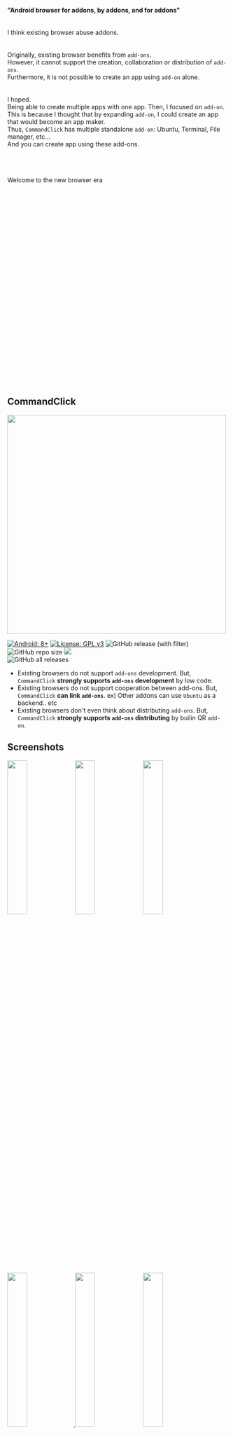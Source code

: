 


<br>    
<br>
<br>
<br>
<br>    
<br>
<br>
<br>

**"Android browser for addons, by addons, and for addons"**
<br>
<br>
<br>
I think existing browser abuse addons.  
<br>
<br>
Originally, existing browser benefits from `add-ons`.   
However, it cannot support the creation, collaboration or distribution of `add-ons`.   
Furthermore, it is not possible to create an app using `add-on` alone.  
<br>
<br>
I hoped.   
Being able to create multiple apps with one app. Then, I focused on `add-on`.   
This is because I thought that by expanding `add-on`, I could create an app that would become an app maker.  
Thus, `CommandClick` has multiple standalone `add-on`: Ubuntu, Terminal, File manager, etc...  
And you can create app using these add-ons.  
<br>
<br>
<br>

Welcome to the new browser era 

<br>
<br>
<br>
<br>
<br>
<br>
<br>    
<br>
<br>
<br>
<br>    
<br>
<br>
<br>
<br>    
<br>
<br>
<br>
<br>    
<br>
<br>
<br>
<br>    
<br>
<br>
<br>

CommandClick
----

<img src="https://github.com/puutaro/CommandClick/assets/55217593/e4e6f75b-a35e-47f1-bb41-144d8ea88185" width="500">  


[![Android: 8+](https://img.shields.io/badge/Android-8+-blueviolet.svg?style=popout&logo=android)]((https://opensource.org/licenses/MIT))
[![License: GPL v3](https://img.shields.io/badge/License-GPLv3-blue.svg)](https://www.gnu.org/licenses/gpl-3.0)
![GitHub release (with filter)](https://img.shields.io/github/v/release/puutaro/CommandClick)
![GitHub repo size](https://img.shields.io/github/repo-size/puutaro/CommandClick)
<img src="https://img.shields.io/endpoint?url=https://apt.izzysoft.de/fdroid/api/v1/shield/com.mirfatif.permissionmanagerx&label=IzzyOnDroid&cacheSeconds=86400">  
![GitHub all releases](https://img.shields.io/github/downloads/puutaro/CommandClick/total)  

- Existing browsers do not support `add-ons` development. But, `CommandClick` **strongly supports `add-ons` development** by low code.
- Existing browsers do not support cooperation between add-ons. But, `CommandClick` **can link `add-ons`**.  ex) Other addons can use `Ubuntu` as a backend.. etc  
- Existing browsers don't even think about distributing `add-ons`. But, `CommandClick` **strongly supports `add-ons` distributing** by builin QR `add-on`.


Screenshots
--------
<a href="https://github.com/puutaro/CommandClick/assets/55217593/1808e7c1-90a7-4ab2-9aaf-25fa3b10f322"><img src="https://github.com/puutaro/CommandClick/assets/55217593/1808e7c1-90a7-4ab2-9aaf-25fa3b10f322" width="30%" /></a>
<a href="https://github.com/puutaro/CommandClick/assets/55217593/2bed519f-1908-4d1d-bb75-4c455595998e"><img src="https://github.com/puutaro/CommandClick/assets/55217593/2bed519f-1908-4d1d-bb75-4c455595998e" width="30%" /></a>
<a href="https://github.com/puutaro/CommandClick/assets/55217593/2b04e38d-ba96-4194-85fc-d8302650bee6"><img src="https://github.com/puutaro/CommandClick/assets/55217593/2b04e38d-ba96-4194-85fc-d8302650bee6" width="30%" /></a>
<a href="https://github.com/puutaro/CommandClick/assets/55217593/101da895-a578-4667-b8e2-7728bbd9e568"><img src="https://github.com/puutaro/CommandClick/assets/55217593/101da895-a578-4667-b8e2-7728bbd9e568" width="30%" />
<a href="https://github.com/puutaro/CommandClick/assets/55217593/c8593de5-c408-4f05-ba5d-e611e6696537"><img src="https://github.com/puutaro/CommandClick/assets/55217593/c8593de5-c408-4f05-ba5d-e611e6696537" width="30%" /></a>
<a href="https://github.com/puutaro/commandclick-repository/assets/55217593/6f62911e-772c-4c04-8375-0998d1353612"><img src="https://github.com/puutaro/commandclick-repository/assets/55217593/6f62911e-772c-4c04-8375-0998d1353612" width="30%" /></a>
<!-- <a href="https://github.com/puutaro/CommandClick/assets/55217593/f4d1263e-c390-4e45-b26f-8ae103a4f73a"><img src="https://github.com/puutaro/CommandClick/assets/55217593/f4d1263e-c390-4e45-b26f-8ae103a4f73a" width="30%" /></a> -->
<!-- <a href="https://github.com/puutaro/CommandClick/assets/55217593/65aceaee-5f6e-418b-9423-26b39cf31ed5"><img src="https://github.com/puutaro/CommandClick/assets/55217593/65aceaee-5f6e-418b-9423-26b39cf31ed5" width="30%" /></a> -->
<!-- <a href="https://github.com/puutaro/CommandClick/assets/55217593/3f1df823-e4ee-45ff-aa2f-c17bec4752d7"><img src="https://github.com/puutaro/CommandClick/assets/55217593/3f1df823-e4ee-45ff-aa2f-c17bec4752d7" width="30%" /></a> -->


Addon Table
-----


<details>

<summary>Add-ons: <strong><code>Ubuntu</code></strong>, <code>Terminal</code>, ritch <code>QR</code> reader & creator, <code>youtube</code> player, file manager ...</summary>

<br>
<br>

`CommandClick` has multiple feature  by addon.   

<br>

Detail is bellow.

<br>

- In `CommandClick`, call addon `fannel`.

<br>


| Janre | builtin fannel(addon) / external fannel(addon) name |
| ------- | ---------------- |
| History oriented Web browser | builtin |  
| AdBlock | builtin |  
| QR reader | [builtin](https://github.com/puutaro/CommandClick/blob/master/USAGE.md#scan-qr)  |  
| File transfer | [builtin](https://github.com/puutaro/CommandClick/blob/master/USAGE.md#image-long-click) by QR reader <br> [fileManager.js](https://github.com/puutaro/fileManager) | 
| Addon store | [builtin](https://github.com/puutaro/CommandClick/blob/master/USAGE.md#install-fannel) <br> [fannelStore.js](https://github.com/puutaro/fannelStore) |  
| Browser menu | [builtin](https://github.com/puutaro/selectTyper) |  
| Ubuntu22.04 | builtin after [installing](https://github.com/puutaro/CommandClick?tab=readme-ov-file#setup-ubuntu-addon) | 
| Ubuntu terminal | builtin after [installing ubuntu](https://github.com/puutaro/CommandClick?tab=readme-ov-file#setup-ubuntu-addon) <br> [sshTerminal.js](https://github.com/puutaro/sshTerminal) |  
| Termux client | [cmdMusicPlayer.js](https://github.com/puutaro/cmdMusicPlayer)  <br> [cmdYoutuber.js](https://github.com/puutaro/cmdYoutuber) | 
| Music player | [cmdMusicPlayer.js](https://github.com/puutaro/cmdMusicPlayer) <br> [cmdMusicPlayerU.js](https://github.com/puutaro/cmdMusicPlayerU) |  
| Youtube scraping player | [cmdYoutuber.js](https://github.com/puutaro/cmdYoutuber) <br> [cmdYoutuberU.js](https://github.com/puutaro/cmdYoutuberU) |  
| Text to speech | textToSpeech.js (builtin) <br> [ttsPlsyer.js](https://github.com/puutaro/ttsPlayer) <br> [txtPdfViewer.js](https://github.com/puutaro/txtPdfViewer) <br> [newsSpeecher.js](https://github.com/puutaro/newsSpeecher)   |  
| Pdf viewer |  [txtPdfViewer.js](https://github.com/puutaro/txtPdfViewer) <br> [ctsvViewer.js](https://github.com/puutaro/ctsvViewer) |
| News scraping | [newsSpeecher.js](https://github.com/puutaro/newsSpeecher) |
| Google calendar register | [gCalendarFormatter.js](https://github.com/puutaro/gCalendarFormatter) |
| Clip board formater | [clipFormatMaker.js](https://github.com/puutaro/clipFormatMaker) |  
| Train route seacher | [japanRouteSeacher.js](https://github.com/puutaro/japanRouteSearcher) |  
| File manager | [fileManager.js](https://github.com/puutaro/fileManager) |  
| Input support tool | [selectTyper.js](https://github.com/puutaro/selectTyper) |  
| Pocket web search | [webSearcher.js](https://github.com/puutaro/webSearcher) | 
| Gpt3.5 client | askGpt35.js (builtin) <br> [cmdGpt35.js](https://github.com/puutaro/cmdGpt35) |  
| Ascii art maker  | [image2AsciiArt.js](https://github.com/puutaro/image2AsciiArt) |  
| Gmail draft saver | [sendToGmail.js](https://github.com/puutaro/sendClipToGmail) |

</details>


App installation
-----  
- Android 8+

get it on bellow link  

<a href="https://github.com/puutaro/CommandClick/releases" target="_blank"><img src="https://img.shields.io/github/v/release/puutaro/CommandClick"  width="170"></a>　　

<a href="https://apt.izzysoft.de/fdroid/index/apk/com.puutaro.commandclick/" target="_blank"><img src="https://gitlab.com/IzzyOnDroid/repo/-/raw/master/assets/IzzyOnDroid.png" width="170"></a>　　

- This app not spyware.  Sometimes, it is detected by malware checkers because of the following.

> `ACCESS_FINE_LOCATION` -> Ths require WIFI setting via QR reader .  
> `READ_EXTERNAL_STORAGE` -> CommandClick base is file system.   
> This app data is saved to file. So, without this permission, CC is not feasible.

-> detail is [this issue](https://github.com/puutaro/CommandClick/issues/11)

[Recommend] Install WebView Canary
--------

By edge, webView javascript feature is limited.  
So, javascript not working, recommend to install [webView canary](https://play.google.com/store/apps/details?id=com.google.android.webview.canary&hl=ja&gl=US) or other.

- I found this case in samsung galaxy.  


Setup Ubuntu addon
------

<img src="https://github.com/puutaro/CommandClick/assets/55217593/2406d8eb-b836-43eb-8dd0-1169c954e64b" width="400">  

-> [More detail](https://github.com/puutaro/CommandClick/blob/master/USAGE.md#setup-ubuntu)


Usage
------

<p>-> <a href="https://github.com/puutaro/CommandClick/blob/master/USAGE.md" target="_blank">USAGE.md</a></p> 


For Addon developer
--------

<p>-> <a href="https://github.com/puutaro/CommandClick/blob/master/TUTORIAL.md" target="_blank">TUTORIAL.md</a></p>  

<p>-> <a href="https://github.com/puutaro/CommandClick/blob/master/DEVELOPER.md" target="_blank">DEVELOPER.md</a></p>   


Acknowledge
--------

Thanks to awesome [UserLand](https://github.com/CypherpunkArmory/UserLAnd) and [PRoot](https://github.com/proot-me/proot), which make this project possible.

